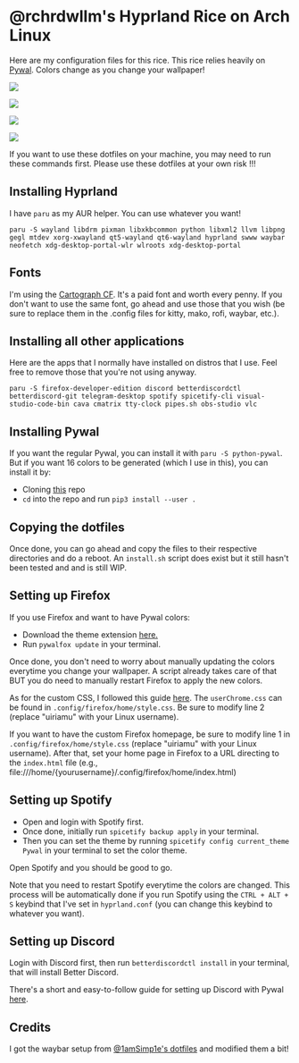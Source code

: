 # @rchrdwllm's Hyprland Rice on Arch Linux

Here are my configuration files for this rice. This rice relies heavily on [Pywal](https://github.com/dylanaraps/pywal). Colors change as you change your wallpaper!

![](https://raw.githubusercontent.com/rchrdwllm/dotfiles/master/Screenshots/relaxed_mario.png)

![](https://raw.githubusercontent.com/rchrdwllm/dotfiles/master/Screenshots/desert.png)

![](https://raw.githubusercontent.com/rchrdwllm/dotfiles/master/Screenshots/samurai_strike.png)

![](https://raw.githubusercontent.com/rchrdwllm/dotfiles/master/Screenshots/apex_octane.png)

If you want to use these dotfiles on your machine, you may need to run these commands first. Please use these dotfiles at your own risk !!!

## Installing Hyprland

I have `paru` as my AUR helper. You can use whatever you want!

```
paru -S wayland libdrm pixman libxkbcommon python libxml2 llvm libpng gegl mtdev xorg-xwayland qt5-wayland qt6-wayland hyprland swww waybar neofetch xdg-desktop-portal-wlr wlroots xdg-desktop-portal
```

## Fonts

I'm using the [Cartograph CF](https://connary.com/cartograph.html). It's a paid font and worth every penny. If you don't want to use the same font, go ahead and use those that you wish (be sure to replace them in the .config files for kitty, mako, rofi, waybar, etc.).

## Installing all other applications

Here are the apps that I normally have installed on distros that I use. Feel free to remove those that you're not using anyway.

```
paru -S firefox-developer-edition discord betterdiscordctl betterdiscord-git telegram-desktop spotify spicetify-cli visual-studio-code-bin cava cmatrix tty-clock pipes.sh obs-studio vlc
```

## Installing Pywal

If you want the regular Pywal, you can install it with `paru -S python-pywal`. But if you want 16 colors to be generated (which I use in this), you can install it by:

-   Cloning [this](https://github.com/eylles/pywal16) repo
-   `cd` into the repo and run `pip3 install --user .`

## Copying the dotfiles

Once done, you can go ahead and copy the files to their respective directories and do a reboot. An `install.sh` script does exist but it still hasn't been tested and and is still WIP.

## Setting up Firefox

If you use Firefox and want to have Pywal colors:

-   Download the theme extension [here.](https://addons.mozilla.org/en-US/firefox/addon/pywalfox/)
-   Run `pywalfox update` in your terminal.

Once done, you don't need to worry about manually updating the colors everytime you change your wallpaper. A script already takes care of that BUT you do need to manually restart Firefox to apply the new colors.

As for the custom CSS, I followed this guide [here](https://www.reddit.com/r/FirefoxCSS/wiki/index/tutorials/). The `userChrome.css` can be found in `.config/firefox/home/style.css`. Be sure to modify line 2 (replace "uiriamu" with your Linux username).

If you want to have the custom Firefox homepage, be sure to modify line 1 in `.config/firefox/home/style.css` (replace "uiriamu" with your Linux username). After that, set your home page in Firefox to a URL directing to the `index.html` file (e.g., file:///home/{yourusername}/.config/firefox/home/index.html)

## Setting up Spotify

-   Open and login with Spotify first.
-   Once done, initially run `spicetify backup apply` in your terminal.
-   Then you can set the theme by running `spicetify config current_theme Pywal` in your terminal to set the color theme.

Open Spotify and you should be good to go.

Note that you need to restart Spotify everytime the colors are changed. This process will be automatically done if you run Spotify using the `CTRL + ALT + S` keybind that I've set in `hyprland.conf` (you can change this keybind to whatever you want).

## Setting up Discord

Login with Discord first, then run `betterdiscordctl install` in your terminal, that will install Better Discord.

There's a short and easy-to-follow guide for setting up Discord with Pywal [here](https://github.com/FilipLitwora/pywal-discord).

## Credits

I got the waybar setup from [@1amSimp1e's dotfiles](https://github.com/1amSimp1e/dots) and modified them a bit!
